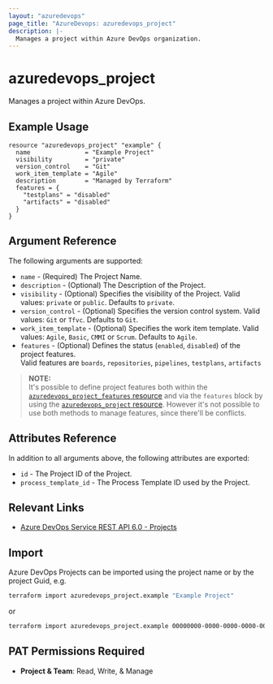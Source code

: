 ```yaml
---
layout: "azuredevops"
page_title: "AzureDevops: azuredevops_project"
description: |-
  Manages a project within Azure DevOps organization.
---
```


# azuredevops_project

Manages a project within Azure DevOps.

## Example Usage

```hcl
resource "azuredevops_project" "example" {
  name               = "Example Project"
  visibility         = "private"
  version_control    = "Git"
  work_item_template = "Agile"
  description        = "Managed by Terraform"
  features = {
    "testplans" = "disabled"
    "artifacts" = "disabled"
  }
}
```

## Argument Reference

The following arguments are supported:

- `name` - (Required) The Project Name.
- `description` - (Optional) The Description of the Project.
- `visibility` - (Optional) Specifies the visibility of the Project. Valid values: `private` or `public`. Defaults to `private`.
- `version_control` - (Optional) Specifies the version control system. Valid values: `Git` or `Tfvc`. Defaults to `Git`.
- `work_item_template` - (Optional) Specifies the work item template. Valid values: `Agile`, `Basic`, `CMMI` or `Scrum`. Defaults to `Agile`.
- `features` - (Optional) Defines the status (`enabled`, `disabled`) of the project features.  
   Valid features are `boards`, `repositories`, `pipelines`, `testplans`, `artifacts`

> **NOTE:**  
> It's possible to define project features both within the [`azuredevops_project_features` resource](project_features.html) and
> via the `features` block by using the [`azuredevops_project` resource](project.html).
> However it's not possible to use both methods to manage features, since there'll be conflicts.

## Attributes Reference

In addition to all arguments above, the following attributes are exported:

- `id` - The Project ID of the Project.
- `process_template_id` - The Process Template ID used by the Project.

## Relevant Links

- [Azure DevOps Service REST API 6.0 - Projects](https://docs.microsoft.com/en-us/rest/api/azure/devops/core/projects?view=azure-devops-rest-6.0)

## Import

Azure DevOps Projects can be imported using the project name or by the project Guid, e.g.

```sh
terraform import azuredevops_project.example "Example Project"
```

or

```sh
terraform import azuredevops_project.example 00000000-0000-0000-0000-000000000000
```

## PAT Permissions Required

- **Project & Team**: Read, Write, & Manage
